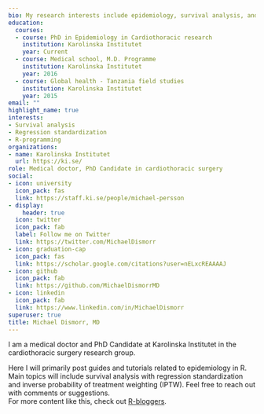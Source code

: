 ```yaml
---
bio: My research interests include epidemiology, survival analysis, and R programming.
education:
  courses:
  - course: PhD in Epidemiology in Cardiothoracic research
    institution: Karolinska Institutet
    year: Current
  - course: Medical school, M.D. Programme
    institution: Karolinska Institutet
    year: 2016
  - course: Global health - Tanzania field studies
    institution: Karolinska Institutet
    year: 2015
email: ""
highlight_name: true
interests:
- Survival analysis
- Regression standardization
- R-programming
organizations:
- name: Karolinska Institutet
  url: https://ki.se/
role: Medical doctor, PhD Candidate in cardiothoracic surgery
social:
- icon: university
  icon_pack: fas
  link: https://staff.ki.se/people/michael-persson
- display:
    header: true
  icon: twitter
  icon_pack: fab
  label: Follow me on Twitter
  link: https://twitter.com/MichaelDismorr
- icon: graduation-cap
  icon_pack: fas
  link: https://scholar.google.com/citations?user=nELxcREAAAAJ
- icon: github
  icon_pack: fab
  link: https://github.com/MichaelDismorrMD
- icon: linkedin
  icon_pack: fab
  link: https://www.linkedin.com/in/MichaelDismorr
superuser: true
title: Michael Dismorr, MD
---
```


I am a medical doctor and PhD Candidate at Karolinska Institutet in the cardiothoracic surgery research group. 

Here I will primarily post guides and tutorials related to epidemiology in R. Main topics will include survival analysis with regression standardization and inverse probability of treatment weighting (IPTW). Feel free to reach out with comments or suggestions.  
For more content like this, check out [R-bloggers](https://www.r-bloggers.com). 
<!-- Commented out CV for now -->
<!-- {{< icon name="download" pack="fas" >}} Download my {{< staticref "uploads/resume.pdf" "newtab" >}}resumé{{< /staticref >}}. -->

